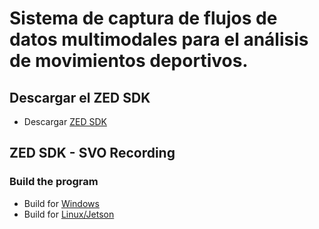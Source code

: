 # Sistema de captura de flujos de datos multimodales para el análisis de movimientos deportivos.

## Descargar el ZED SDK

- Descargar [ZED SDK](https://www.stereolabs.com/developers/release)

## ZED SDK - SVO Recording

### Build the program
 - Build for [Windows](https://www.stereolabs.com/docs/app-development/cpp/windows/)
 - Build for [Linux/Jetson](https://www.stereolabs.com/docs/app-development/cpp/linux/)
